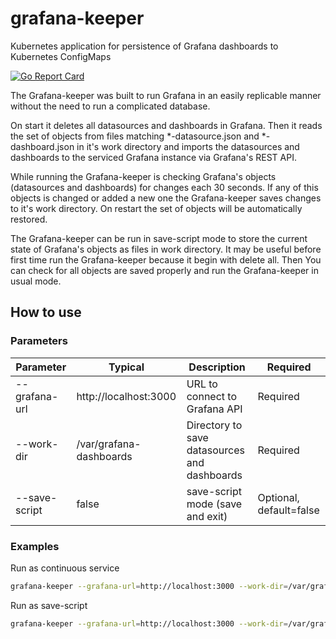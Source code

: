 # grafana-keeper
Kubernetes application for persistence of Grafana dashboards to Kubernetes ConfigMaps

[![Go Report Card](https://goreportcard.com/badge/github.com/ops-guru/grafana-keeper)](https://goreportcard.com/report/github.com/ops-guru/grafana-keeper)

The Grafana-keeper was built to run Grafana in an easily replicable manner without the need to run a complicated database.

On start it deletes all datasources and dashboards in Grafana. Then it reads the set of objects from files matching *-datasource.json and
 *-dashboard.json in it's work directory and imports the datasources and dashboards to the serviced Grafana instance via Grafana's REST API.

While running the Grafana-keeper is checking Grafana's objects (datasources and dashboards) for changes each 30 seconds.
If any of this objects is changed or added a new one the Grafana-keeper saves changes to it's work directory.
On restart the set of objects will be automatically restored.

The Grafana-keeper can be run in save-script mode to store the current state of Grafana's objects as files in work directory.
It may be useful before first time run the Grafana-keeper because it begin with delete all.
Then You can check for all objects are saved properly and run the Grafana-keeper in usual mode.

## How to use
### Parameters
| Parameter | Typical | Description | Required |
| --------- | ------- | ----------- | -------- |
| --grafana-url | http://localhost:3000 | URL to connect to Grafana API| Required |
| --work-dir | /var/grafana-dashboards | Directory to save datasources and dashboards | Required |
| --save-script | false | save-script mode (save and exit) | Optional, default=false |

### Examples
Run as continuous service
```sh
grafana-keeper --grafana-url=http://localhost:3000 --work-dir=/var/grafana-dashboards
```
Run as save-script
```sh
grafana-keeper --grafana-url=http://localhost:3000 --work-dir=/var/grafana-dashboards --save-script=true
```
